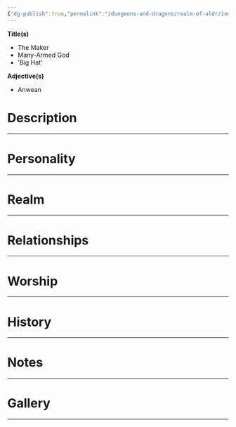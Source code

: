 ```yaml
---
{"dg-publish":true,"permalink":"/dungeons-and-dragons/realm-of-aldr/index/cosmology/outer-influences/anwe/"}
---
```



**Title(s)**
- The Maker
- Many-Armed God
- 'Big Hat'

**Adjective(s)**
- Anwean
# Description
---
# Personality
---
# Realm
---
# Relationships
---
# Worship
---
# History
---
# Notes
---
# Gallery
---
